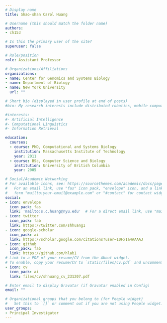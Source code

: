 ```yaml
---
# Display name
title: Shao-shan Carol Huang

# Username (this should match the folder name)
authors:
- ch153

# Is this the primary user of the site?
superuser: false

# Role/position
role: Assistant Professor

# Organizations/Affiliations
organizations:
- name: Center for Genomics and Systems Biology
- name: Department of Biology
- name: New York University
  url: ""

# Short bio (displayed in user profile at end of posts)
#bio: My research interests include distributed robotics, mobile computing and programmable matter.

#interests:
#- Artificial Intelligence
#- Computational Linguistics
#- Information Retrieval

education:
  courses:
  - course: PhD, Computational and Systems Biology
    institution: Massachusetts Institute of Technology
    year: 2011
  - course: BSc, Computer Science and Biology
    institution: University of British Columbia
    year: 2005

# Social/Academic Networking
# For available icons, see: https://sourcethemes.com/academic/docs/page-builder/#icons
#   For an email link, use "fas" icon pack, "envelope" icon, and a link in the
#   form "mailto:your-email@example.com" or "#contact" for contact widget.
social:
- icon: envelope
  icon_pack: fas
  link: 'mailto:s.c.huang@nyu.edu'  # For a direct email link, use "mailto:test@example.org".
- icon: twitter
  icon_pack: fab
  link: https://twitter.com/shhuang1
- icon: google-scholar
  icon_pack: ai
  link: https://scholar.google.com/citations?user=10Fx1a4AAAAJ
- icon: github
  icon_pack: fab
  link: https://github.com/hlab1
# Link to a PDF of your resume/CV from the About widget.
# To enable, copy your resume/CV to `static/files/cv.pdf` and uncomment the lines below.
- icon: cv
  icon_pack: ai
  link: files/cv/shhuang_cv_231207.pdf

# Enter email to display Gravatar (if Gravatar enabled in Config)
email: ""

# Organizational groups that you belong to (for People widget)
#   Set this to `[]` or comment out if you are not using People widget.
user_groups:
- Principal Investigator
---
```


